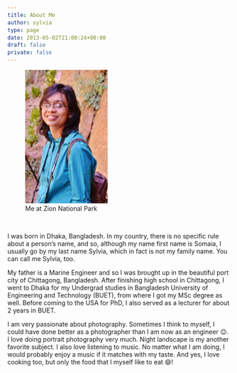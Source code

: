 ```yaml
---
title: About Me
author: sylvia
type: page
date: 2013-05-02T21:00:24+00:00
draft: false
private: false
---
```


<figure style="width: 186px;">
<img src="myself.jpg" alt="Me at Zion National Park" />
<figcaption >Me at Zion National Park</figcaption>
</figure> 
<br/>

I was born in Dhaka, Bangladesh. In my country, there is no specific rule about a person&#8217;s name, and so, although my name first name is Somaia, I usually go by my last name Sylvia, which in fact is not my family name. You can call me Sylvia, too.

My father is a Marine Engineer and so I was brought up in the beautiful port city of Chittagong, Bangladesh. After finishing high school in Chittagong, I went to Dhaka for my Undergrad studies in Bangladesh University of Engineering and Technology (BUET), from where I got my MSc degree as well. Before coming to the USA for PhD, I also served as a lecturer for about 2 years in BUET.

I am very passionate about photography. Sometimes I think to myself, I could have done better as a photographer than I am now as an engineer :wink:. I love doing portrait photography very much. Night landscape is my another favorite subject. I also love listening to music. No matter what I am doing, I would probably enjoy a music if it matches with my taste. And yes, I love cooking too, but only the food that I myself like to eat :smile:!
